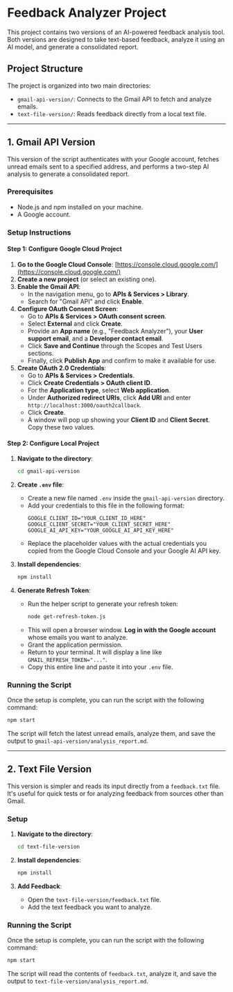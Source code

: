 # Feedback Analyzer Project

This project contains two versions of an AI-powered feedback analysis tool. Both versions are designed to take text-based feedback, analyze it using an AI model, and generate a consolidated report.

## Project Structure

The project is organized into two main directories:

-   `gmail-api-version/`: Connects to the Gmail API to fetch and analyze emails.
-   `text-file-version/`: Reads feedback directly from a local text file.

---

## 1. Gmail API Version

This version of the script authenticates with your Google account, fetches unread emails sent to a specified address, and performs a two-step AI analysis to generate a consolidated report.

### Prerequisites

-   Node.js and npm installed on your machine.
-   A Google account.

### Setup Instructions

#### Step 1: Configure Google Cloud Project

1.  **Go to the Google Cloud Console**: [https://console.cloud.google.com/](https://console.cloud.google.com/)
2.  **Create a new project** (or select an existing one).
3.  **Enable the Gmail API**:
    -   In the navigation menu, go to **APIs & Services > Library**.
    -   Search for "Gmail API" and click **Enable**.
4.  **Configure OAuth Consent Screen**:
    -   Go to **APIs & Services > OAuth consent screen**.
    -   Select **External** and click **Create**.
    -   Provide an **App name** (e.g., "Feedback Analyzer"), your **User support email**, and a **Developer contact email**.
    -   Click **Save and Continue** through the Scopes and Test Users sections.
    -   Finally, click **Publish App** and confirm to make it available for use.
5.  **Create OAuth 2.0 Credentials**:
    -   Go to **APIs & Services > Credentials**.
    -   Click **Create Credentials > OAuth client ID**.
    -   For the **Application type**, select **Web application**.
    -   Under **Authorized redirect URIs**, click **Add URI** and enter `http://localhost:3000/oauth2callback`.
    -   Click **Create**.
    -   A window will pop up showing your **Client ID** and **Client Secret**. Copy these two values.

#### Step 2: Configure Local Project

1.  **Navigate to the directory**:
    ```bash
    cd gmail-api-version
    ```

2.  **Create `.env` file**:
    -   Create a new file named `.env` inside the `gmail-api-version` directory.
    -   Add your credentials to this file in the following format:
        ```
        GOOGLE_CLIENT_ID="YOUR_CLIENT_ID_HERE"
        GOOGLE_CLIENT_SECRET="YOUR_CLIENT_SECRET_HERE"
        GOOGLE_AI_API_KEY="YOUR_GOOGLE_AI_API_KEY_HERE"
        ```
    -   Replace the placeholder values with the actual credentials you copied from the Google Cloud Console and your Google AI API key.

3.  **Install dependencies**:
    ```bash
    npm install
    ```

4.  **Generate Refresh Token**:
    -   Run the helper script to generate your refresh token:
        ```bash
        node get-refresh-token.js
        ```
    -   This will open a browser window. **Log in with the Google account** whose emails you want to analyze.
    -   Grant the application permission.
    -   Return to your terminal. It will display a line like `GMAIL_REFRESH_TOKEN="..."`.
    -   Copy this entire line and paste it into your `.env` file.

### Running the Script

Once the setup is complete, you can run the script with the following command:

```bash
npm start
```

The script will fetch the latest unread emails, analyze them, and save the output to `gmail-api-version/analysis_report.md`.

---

## 2. Text File Version

This version is simpler and reads its input directly from a `feedback.txt` file. It's useful for quick tests or for analyzing feedback from sources other than Gmail.

### Setup

1.  **Navigate to the directory**:
    ```bash
    cd text-file-version
    ```

2.  **Install dependencies**:
    ```bash
    npm install
    ```

3.  **Add Feedback**:
    -   Open the `text-file-version/feedback.txt` file.
    -   Add the text feedback you want to analyze.

### Running the Script

Once the setup is complete, you can run the script with the following command:

```bash
npm start
```

The script will read the contents of `feedback.txt`, analyze it, and save the output to `text-file-version/analysis_report.md`.
